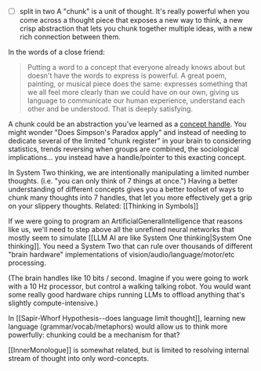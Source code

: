 - [ ] split in two
A "chunk" is a unit of thought. It's really powerful when you come across a thought piece that exposes a new way to think, a new crisp abstraction that lets you chunk together multiple ideas, with a new rich connection between them.

In the words of a close friend:
>Putting a word to a concept that everyone already knows about but doesn't have the words to express is powerful. A great poem, painting, or musical piece does the same: expresses something that we all feel more clearly than we could have on our own, giving us language to communicate our human experience, understand each other and be understood. That is deeply satisfying.

A chunk could be an abstraction you've learned as a [concept handle](https://notes.andymatuschak.org/z3b7sidNrEkNaY9qfGwZjwz). You might wonder "Does Simpson's Paradox apply" and instead of needing to dedicate several of the limited "chunk register" in your brain to considering statistics, trends reversing when groups are combined, the sociological implications...  you instead have a handle/pointer to this exacting concept.

In System Two thinking, we are intentionally manipulating a limited number thoughts. (i.e. "you can only think of 7 things at once.") Having a better understanding of different concepts gives you a better toolset of ways to chunk many thoughts into 7 handles, that let you more effectively get a grip on your slippery thoughts.
Related: [[Thinking in Symbols]]

If we were going to program an ArtificialGeneralIntelligence that reasons like us, we'll need to step above all the unrefined neural networks that mostly seem to simulate [[LLM AI are like System One thinking|System One thinking]]. You need a System Two that can rule over thousands of different "brain hardware" implementations of vision/audio/language/motor/etc processing.

(The brain handles like 10 bits / second. Imagine if you were going to work with a 10 Hz processor, but control a walking talking robot. You would want some really good hardware chips running LLMs to offload anything that's slightly compute-intensive.)

In [[Sapir-Whorf Hypothesis--does language limit thought]], learning new language (grammar/vocab/metaphors) would allow us to think more powerfully: chunking could be a mechanism for that?

[[InnerMonologue]] is somewhat related, but is limited to resolving internal stream of thought into only word-concepts.




